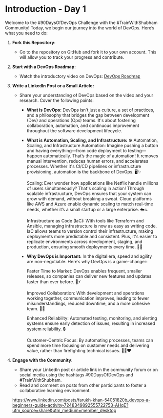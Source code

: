 # Introduction - Day 1

Welcome to the #90DaysOfDevOps Challenge with the #TrainWithShubham Community! Today, we begin our journey into the world of DevOps. Here’s what you need to do:

1. **Fork this Repository:**
   - Go to the repository on GitHub and fork it to your own account. This will allow you to track your progress and contribute.

2. **Start with a DevOps Roadmap:**
   - Watch the introductory video on DevOps: [DevOps Roadmap](https://youtu.be/g_QHuGq3E2Y?si=fR9K56-JevZTfrBK)

3. **Write a LinkedIn Post or a Small Article:**
   - Share your understanding of DevOps based on the video and your research. Cover the following points:

     - **What is DevOps:**
       DevOps isn't just a culture, a set of practices, and a philosophy that bridges the gap between development (Dev) and operations (Ops) teams. It's about fostering collaboration, automation, and continuous improvement throughout the software development lifecycle.
       
     - **What is Automation, Scaling, and Infrastructure:**
       ⚙️ Automation, Scaling, and Infrastructure
         Automation: Imagine pushing a button and having everything—from code deployment to testing—happen automatically. That’s the magic of automation! It removes manual intervention, reduces human errors, and accelerates processes. Whether it's CI/CD pipelines or infrastructure provisioning, automation is the backbone of DevOps. 🖥️✨

         Scaling: Ever wonder how applications like Netflix handle millions of users simultaneously? That's scaling in action! Through scalable infrastructure, DevOps ensures that your system can grow with demand, without breaking a sweat. Cloud platforms like AWS and Azure enable dynamic scaling to match real-time needs, whether it’s a small startup or a large enterprise. ☁️🔝

         Infrastructure as Code (IaC): With tools like Terraform and Ansible, managing infrastructure is now as easy as writing code. IaC allows teams to version control their infrastructure, making deployments more predictable and consistent. Plus, it's easier to replicate environments across development, staging, and production, ensuring smooth deployments every time. 📜🔧
       
     - **Why DevOps is Important:**
       In the digital era, speed and agility are non-negotiable. Here’s why DevOps is a game-changer:

       Faster Time to Market: DevOps enables frequent, smaller releases, so companies can deliver new features and updates faster than ever before. 📅⚡

       Improved Collaboration: With development and operations working together, communication improves, leading to fewer misunderstandings, reduced downtime, and a more cohesive team. 👫🤝

       Enhanced Reliability: Automated testing, monitoring, and alerting systems ensure early detection of issues, resulting in increased system reliability. 🔒

       Customer-Centric Focus: By automating processes, teams can spend more time focusing on customer needs and delivering value, rather than firefighting technical issues. 🧑‍💻❤️   
       

4. **Engage with the Community:**
   - Share your LinkedIn post or article link in the community forum or on social media using the hashtags #90DaysOfDevOps and #TrainWithShubham.
   - Read and comment on posts from other participants to foster a collaborative learning environment.

   https://www.linkedin.com/posts/farukh-khan-54051820b_devops-a-beginners-guide-activity-7248349892555722753-AHqE?utm_source=share&utm_medium=member_desktop